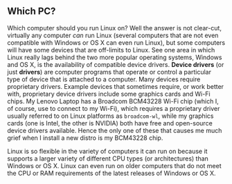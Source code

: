 ## Which PC?
Which computer should you run Linux on? Well the answer is not clear-cut, virtually any computer *can* run Linux (several computers that are not even compatible with Windows or OS X can even run Linux), but some computers will have some devices that are off-limits to Linux. See one area in which Linux really lags behind the two more popular operating systems, Windows and OS X, is the availability of compatible device drivers. **Device drivers** (or just **drivers**) are computer programs that operate or control a particular type of device that is attached to a computer. Many devices require proprietary drivers. Example devices that sometimes require, or work better with, proprietary device drivers include some graphics cards and Wi-Fi chips. My Lenovo Laptop has a Broadcom BCM43228 Wi-Fi chip (which I, of course, use to connect to my Wi-Fi), which requires a proprietary driver usually referred to on Linux platforms as `broadcom-wl`, while my graphics cards (one is Intel, the other is NVIDIA) both have free and open-source device drivers available. Hence the only one of these that causes me much grief when I install a new distro is my BCM43228 chip.

Linux is so flexible in the variety of computers it can run on because it supports a larger variety of different CPU types (or architectures) than Windows or OS X. Linux can even run on older computers that do not meet the CPU or RAM requirements of the latest releases of Windows or OS X.
